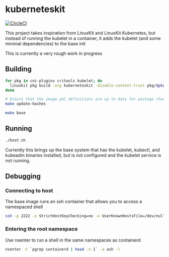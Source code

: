 # kuberneteskit

[![CircleCI](https://circleci.com/gh/kuberneteskit/kuberneteskit.svg?style=svg)](https://circleci.com/gh/kuberneteskit/kuberneteskit)

This project takes inspiration from LinuxKit and LinuxKit Kubernetes, but instead of running the kubelet in a container, it adds the kubelet (and some minimal dependencies) to the base init

This is currently a very rough work in progress

## Building

```sh
for pkg in cni-plugins critools kubelet; do
  linuxkit pkg build -org kuberneteskit -disable-content-trust pkg/$pkg
done

# Ensure that the image yml definitions are up to date for package changes
make update-hashes

make base
```

## Running

```sh
./boot.sh
```

Currently this brings up the base system that has the kubelet, kubectl, and kubeadm binaries installed, but is not configured and the kubelet service is not running.

## Debugging

### Connecting to host

The base image runs an ssh container that allows you to access a namespaced shell

```sh
ssh -p 2222 -o StrictHostKeyChecking=no -o UserKnownHostsFile=/dev/null root@localhost
```

### Entering the root namespace

Use nsenter to run a shell in the same namespaces as containerd

```sh
nsenter -t `pgrep containerd | head -n 1` -a ash -l
```
